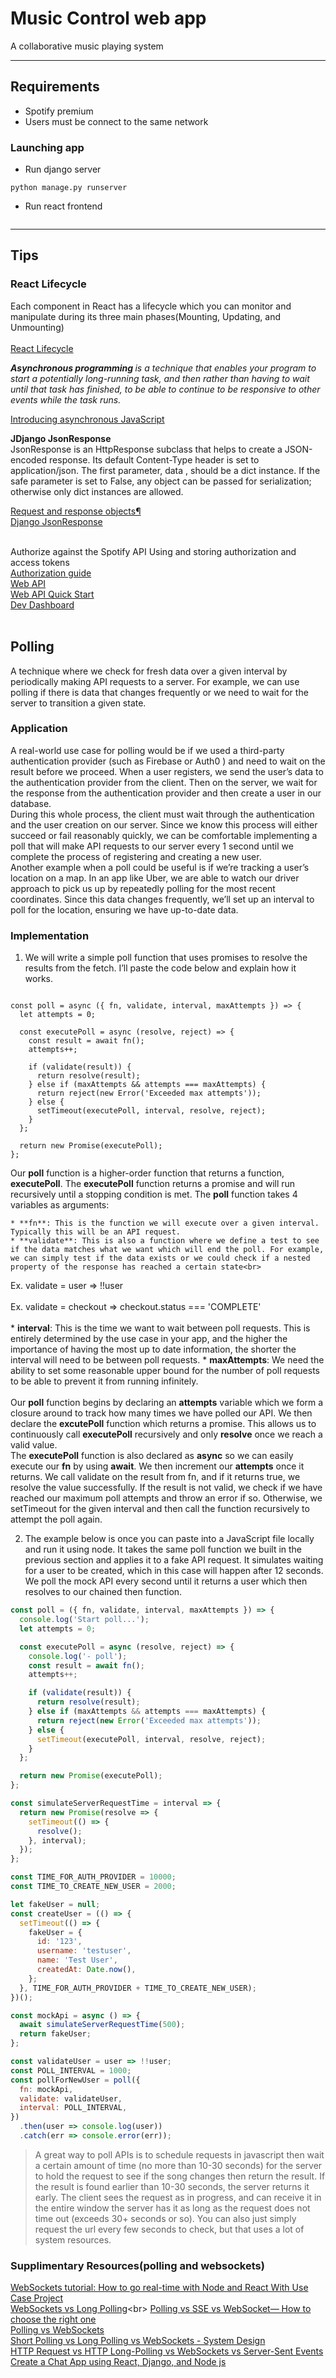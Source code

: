 # Music Control web app

A collaborative music playing system

---
Requirements
---

- Spotify premium
- Users must be connect to the same network

### Launching app

- Run django server

```
python manage.py runserver
```

- Run react frontend

```

```

---
 Tips
---

### React Lifecycle
Each component in React has a lifecycle which you can monitor and manipulate during its three main phases(Mounting, Updating, and Unmounting)<br><br>
[React Lifecycle](https://www.w3schools.com/react/react_lifecycle.asp#:~:text=Each%20component%20in%20React%20has,Mounting%2C%20Updating%2C%20and%20Unmounting.)
<br>

<em>
<strong>Asynchronous programming
</strong>  is a technique that enables your program to start a potentially long-running task, and then rather than having to wait until that task has finished, to be able to continue to be responsive to other events while the task runs.</em><br>


[Introducing asynchronous JavaScript](https://developer.mozilla.org/en-US/docs/Learn/JavaScript/Asynchronous/Introducing)

<strong>JDjango JsonResponse
</strong>
<br>
JsonResponse is an HttpResponse subclass that helps to create a JSON-encoded response. Its default Content-Type header is set to application/json. The first parameter, data , should be a dict instance. If the safe parameter is set to False, any object can be passed for serialization; otherwise only dict instances are allowed.
<br>

[Request and response objects¶](https://docs.djangoproject.com/en/4.0/ref/request-response/)<br>
[Django JsonResponse](https://zetcode.com/django/jsonresponse/)<br>
<br>

Authorize against the Spotify API
Using and storing authorization and access tokens<br>
[Authorization guide](https://developer.spotify.com/documentation/general/guides/authorization/)<br>
[Web API](https://developer.spotify.com/documentation/web-api/)<br>
[Web API Quick Start](https://developer.spotify.com/documentation/web-api/quick-start/)<br>
[Dev Dashboard](https://developer.spotify.com/dashboard/applications)<br>
<br>

## Polling

A technique where we check for fresh data over a given interval by periodically making API requests to a server. For example, we can use polling if there is data that changes frequently or we need to wait for the server to transition a given state. 
<br>
### **Application** <br>
A real-world use case for polling would be if we used a third-party authentication provider (such as Firebase or Auth0 ) and need to wait on the result before we proceed. When a user registers, we send the user’s data to the authentication provider from the client. Then on the server, we wait for the response from the authentication provider and then create a user in our database.
<br>
During this whole process, the client must wait through the authentication and the user creation on our server. Since we know this process will either succeed or fail reasonably quickly, we can be comfortable implementing a poll that will make API requests to our server every 1 second until we complete the process of registering and creating a new user.
<br>
Another example when a poll could be useful is if we’re tracking a user’s location on a map. In an app like Uber, we are able to watch our driver approach to pick us up by repeatedly polling for the most recent coordinates. Since this data changes frequently, we’ll set up an interval to poll for the location, ensuring we have up-to-date data.
<br>
### **Implementation**<br>

1. We will write a simple poll function that uses promises to resolve the results from the fetch. I’ll paste the code below and explain how it works.

```

const poll = async ({ fn, validate, interval, maxAttempts }) => {
  let attempts = 0;

  const executePoll = async (resolve, reject) => {
    const result = await fn();
    attempts++;

    if (validate(result)) {
      return resolve(result);
    } else if (maxAttempts && attempts === maxAttempts) {
      return reject(new Error('Exceeded max attempts'));
    } else {
      setTimeout(executePoll, interval, resolve, reject);
    }
  };

  return new Promise(executePoll);
};
```

Our **poll** function is a higher-order function that returns a function, **executePoll**. The **executePoll** function returns a promise and will run recursively until a stopping condition is met. The **poll** function takes 4 variables as arguments:

    * **fn**: This is the function we will execute over a given interval. Typically this will be an API request.
    * **validate**: This is also a function where we define a test to see if the data matches what we want which will end the poll. For example, we can simply test if the data exists or we could check if a nested property of the response has reached a certain state<br>
Ex. validate = user => !!user
<br><br>
Ex. validate = checkout => checkout.status === 'COMPLETE'
<br><br>
    * **interval**: This is the time we want to wait between poll requests. This is entirely determined by the use case in your app, and the higher the importance of having the most up to date information, the shorter the interval will need to be between poll requests.
    * **maxAttempts**: We need the ability to set some reasonable upper bound for the number of poll requests to be able to prevent it from running infinitely.<br><br>
Our **poll** function begins by declaring an **attempts** variable which we form a closure around to track how many times we have polled our API. We then declare the **excutePoll** function which returns a promise. This allows us to continuously call **executePoll** recursively and only **resolve** once we reach a valid value.
<br>
The **executePoll** function is also declared as **async** so we can easily execute our **fn** by using **await**. We then increment our **attempts** once it returns. We call validate on the result from fn, and if it returns true, we resolve the value successfully. If the result is not valid, we check if we have reached our maximum poll attempts and throw an error if so. Otherwise, we setTimeout for the given interval and then call the function recursively to attempt the poll again.


2. The example below is once you can paste into a JavaScript file locally and run it using node. It takes the same poll function we built in the previous section and applies it to a fake API request. It simulates waiting for a user to be created, which in this case will happen after 12 seconds. We poll the mock API every second until it returns a user which then resolves to our chained then function.

```js
const poll = ({ fn, validate, interval, maxAttempts }) => {
  console.log('Start poll...');
  let attempts = 0;

  const executePoll = async (resolve, reject) => {
    console.log('- poll');
    const result = await fn();
    attempts++;

    if (validate(result)) {
      return resolve(result);
    } else if (maxAttempts && attempts === maxAttempts) {
      return reject(new Error('Exceeded max attempts'));
    } else {
      setTimeout(executePoll, interval, resolve, reject);
    }
  };

  return new Promise(executePoll);
};

const simulateServerRequestTime = interval => {
  return new Promise(resolve => {
    setTimeout(() => {
      resolve();
    }, interval);
  });
};

const TIME_FOR_AUTH_PROVIDER = 10000;
const TIME_TO_CREATE_NEW_USER = 2000;

let fakeUser = null;
const createUser = (() => {
  setTimeout(() => {
    fakeUser = {
      id: '123',
      username: 'testuser',
      name: 'Test User',
      createdAt: Date.now(),
    };
  }, TIME_FOR_AUTH_PROVIDER + TIME_TO_CREATE_NEW_USER);
})();

const mockApi = async () => {
  await simulateServerRequestTime(500);
  return fakeUser;
};

const validateUser = user => !!user;
const POLL_INTERVAL = 1000;
const pollForNewUser = poll({
  fn: mockApi,
  validate: validateUser,
  interval: POLL_INTERVAL,
})
  .then(user => console.log(user))
  .catch(err => console.error(err));
```

> A great way to poll APIs is to schedule requests in javascript then wait a certain amount of time (no more than 10-30 seconds) for the server to hold the request to see if the song changes then return the result. If the result is found earlier than 10-30 seconds, the server returns it early. The client sees the request as in progress, and can receive it in the entire window the server has it as long as the request does not time out (exceeds 30+ seconds or so). You can also just simply request the url every few seconds to check, but that uses a lot of system resources.

### Supplimentary Resources(polling and websockets)

[WebSockets tutorial: How to go real-time with Node and React With Use Case Project
](https://www.youtube.com/watch?v=LenNpb5zqGE&ab_channel=LogRocket)<br>
[WebSockets vs Long Polling](https://ably.com/blog/websockets-vs-long-polling#:~:text=Generally%2C%20WebSockets%20will%20be%20the,hops%20between%20servers%20and%20devices.)<br>
[Polling vs SSE vs WebSocket— How to choose the right one](https://codeburst.io/polling-vs-sse-vs-websocket-how-to-choose-the-right-one-1859e4e13bd9)<br>
[Polling vs WebSockets](https://www.cookieshq.co.uk/posts/polling-vs-websockets)<br>
[Short Polling vs Long Polling vs WebSockets - System Design](https://www.youtube.com/watch?v=ZBM28ZPlin8&ab_channel=BeABetterDev)<br>
[HTTP Request vs HTTP Long-Polling vs WebSockets vs Server-Sent Events](https://www.youtube.com/watch?v=k56H0DHqu5Y&ab_channel=AfterAcademy)<br>
[Create a Chat App using React, Django, and Node js](https://www.youtube.com/watch?v=aTEIju81QVE&list=PLo7TNe_pEoMXWMuczlaSDdIt2HgRCwggR&ab_channel=AdefemiGreat)<br>
